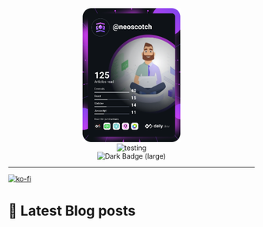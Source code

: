 <tr>
  <div align="center">
    <img src="https://github.com/neoscotch/neoscotch/blob/master/devcard.svg" width="200" alt="neoscotch's Dev Card"/>
<!--      <br><img alt="Dark Badge (large)" class="hidden dark:block" src="https://www.codewars.com/users/neoscotch/badges/small"> -->
  </div>
  <div align="center">            
          <img src="https://github.com/neoscotch/neoscotch/blob/master/readme.svg" width="300" alt="testing"/> <br><img alt="Dark Badge (large)" class="hidden dark:block" src="https://www.codewars.com/users/neoscotch/badges/small">
    

    
  </div>
</tr>
  
<!--  <center>
  test
 </center> -->
---

[![ko-fi](https://ko-fi.com/img/githubbutton_sm.svg)](https://ko-fi.com/T6T16P4H3)

# 📖 Latest Blog posts
<!-- DEVDOJO:START -->
<!-- DEVDOJO:END -->


<!-- 

[![Python](https://img.shields.io/badge/-Python-black?style=flat&logo=python&link=https://github.com/neoscotch/Python-AWS-TradingAI)](https://github.com/neoscotch/Python-AWS-TradingAI)
[![PyTorch](https://img.shields.io/badge/-PyTorch-EE4C2C?style=flat&logo=PyTorch&logoColor=white&link=https://github.com/neoscotch/Python-AWS-TradingAI)](https://github.com/neoscotch/Python-AWS-TradingAI)
[![Pandas](https://img.shields.io/badge/-Pandas-150458?style=flat&logo=Pandas&link=https://github.com/neoscotch/Python-AWS-TradingAI)](https://github.com/neoscotch/Python-AWS-TradingAI)
[![Numpy](https://img.shields.io/badge/-Numpy-lightgray?style=flat&logo=Numpy&logoColor=white&link=https://github.com/neoscotch/Python-AWS-TradingAI)](https://github.com/neoscotch/Python-AWS-TradingAI)
[![Scipy](https://img.shields.io/badge/-Scipy-blue?style=flat&logo=Scipy&logoColor=white&link=https://github.com/neoscotch/Python-AWS-TradingAI)](https://github.com/neoscotch/Python-AWS-TradingAI)
[![Matplotlib](https://img.shields.io/badge/-Matplotlib-black?style=flat&logo=Matplotlib&logoColor=white&link=https://github.com/neoscotch/Python-AWS-TradingAI)](https://github.com/neoscotch/Python-AWS-TradingAI)
[![Keras](https://img.shields.io/badge/-Keras-D00000?style=flat&logo=Keras&link=https://github.com/neoscotch/Python-AWS-TradingAI)](https://github.com/neoscotch/Python-AWS-TradingAI)
[![Tensorflow](https://img.shields.io/badge/-Tensorflow-gray?style=flat&logo=tensorflow&link=https://github.com/neoscotch/Python-AWS-TradingAI)](https://github.com/neoscotch/Python-AWS-TradingAI)
<table><tbody><tr><td><a href="https://octo-ring.com/"><img src="https://octo-ring.com/static/img/widget/top.png" width="99%" alt="Octo Ring logo" align="top"></a><br><a href="https://octo-ring.com/p/neoscotch/prev"><img src="https://octo-ring.com/static/img/widget/prev.png" width="33%" alt="previous" align="top" title="previous profile"></a><a href="https://octo-ring.com/p/neoscotch/random"><img src="https://octo-ring.com/static/img/widget/random.png" width="33%" alt="random" align="top" title="random profile"></a><a href="https://octo-ring.com/p/neoscotch/next"><img src="https://octo-ring.com/static/img/widget/next.png" width="33%" alt="next" align="top" title="next profile"></a><br><a href="https://octo-ring.com/"><img src="https://octo-ring.com/static/img/widget/bottom.png" width="99%" alt="check out other GitHub profiles in the Octo Ring" align="top"></a></td></tr></tbody></table> -->
